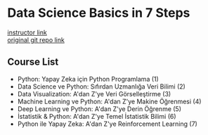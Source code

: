 # Data Science Basics in 7 Steps

[instructor link](https://www.udemy.com/user/datai-team/)<br>
[original git repo link](https://github.com/dataiteam/7-ADIMLIK-YAPAY-ZEKA-YOLCULUGU)

## Course List

- Python: Yapay Zeka için Python Programlama (1)
- Data Science ve Python: Sıfırdan Uzmanlığa Veri Bilimi (2)
- Data Visualization: A'dan Z'ye Veri Görselleştirme (3)
- Machine Learning ve Python: A'dan Z'ye Makine Öğrenmesi (4)
- Deep Learning ve Python: A'dan Z'ye Derin Öğrenme (5)
- İstatistik & Python: A'dan Z'ye Temel İstatistik Bilimi (6)
- Python ile Yapay Zeka: A'dan Z'ye Reinforcement Learning (7)